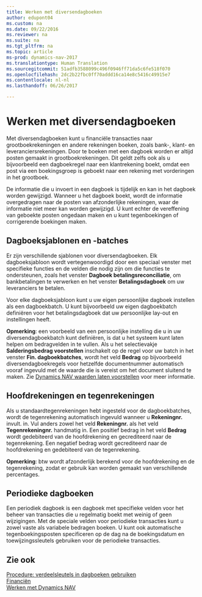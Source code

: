 ```yaml
---
title: Werken met diversendagboeken
author: edupont04
ms.custom: na
ms.date: 09/22/2016
ms.reviewer: na
ms.suite: na
ms.tgt_pltfrm: na
ms.topic: article
ms-prod: dynamics-nav-2017
ms.translationtype: Human Translation
ms.sourcegitcommit: 51adfb3588099c496f0946ff71da5c6fe518f070
ms.openlocfilehash: 2dc2b22fbc0ff70addd16ca14e8c5416c49915e7
ms.contentlocale: nl-nl
ms.lasthandoff: 06/26/2017

---
```


# <a name="work-with-general-journals"></a>Werken met diversendagboeken
Met diversendagboeken kunt u financiële transacties naar grootboekrekeningen en andere rekeningen boeken, zoals bank-, klant- en leveranciersrekeningen. Door te boeken met een dagboek worden er altijd posten gemaakt in grootboekrekeningen. Dit geldt zelfs ook als u bijvoorbeeld een dagboekregel naar een klantrekening boekt, omdat een post via een boekingsgroep is geboekt naar een rekening met vorderingen in het grootboek.

De informatie die u invoert in een dagboek is tijdelijk en kan in het dagboek worden gewijzigd. Wanneer u het dagboek boekt, wordt de informatie overgedragen naar de posten van afzonderlijke rekeningen, waar de informatie niet meer kan worden gewijzigd. U kunt echter de vereffening van geboekte posten ongedaan maken en u kunt tegenboekingen of corrigerende boekingen maken.

## <a name="journal-templates-and-batches"></a>Dagboeksjablonen en -batches
Er zijn verschillende sjablonen voor diversendagboeken. Elk dagboeksjabloon wordt vertegenwoordigd door een speciaal venster met specifieke functies en de velden die nodig zijn om die functies te ondersteunen, zoals het venster **Dagboek betalingsreconciliatie**, om bankbetalingen te verwerken en het venster **Betalingsdagboek** om uw leveranciers te betalen.

Voor elke dagboeksjabloon kunt u uw eigen persoonlijke dagboek instellen als een dagboekbatch. U kunt bijvoorbeeld uw eigen dagboekbatch definiëren voor het betalingsdagboek dat uw persoonlijke lay-out en instellingen heeft.

**Opmerking**: een voorbeeld van een persoonlijke instelling die u in uw diversendagboekbatch kunt definiëren, is dat u het systeem kunt laten helpen om bedragvelden in te vullen. Als u het selectievakje **Salderingsbedrag voorstellen** inschakelt op de regel voor uw batch in het venster **Fin. dagboekbatches**, wordt het veld **Bedrag** op bijvoorbeeld diversendagboekregels voor hetzelfde documentnummer automatisch vooraf ingevuld met de waarde die is vereist om het document sluitend te maken. Zie [Dynamics NAV waarden laten voorstellen](ui-let-system-suggest-values.md) voor meer informatie.

## <a name="main-accounts-and-balancing-accounts"></a>Hoofdrekeningen en tegenrekeningen
Als u standaardtegenrekeningen hebt ingesteld voor de dagboekbatches, wordt de tegenrekening automatisch ingevuld wanneer u **Rekeningnr.** invult. in. Vul anders zowel het veld **Rekeningnr.** als het veld **Tegenrekeningnr.** handmatig in. Een positief bedrag in het veld **Bedrag** wordt gedebiteerd van de hoofdrekening en gecrediteerd naar de tegenrekening. Een negatief bedrag wordt gecrediteerd naar de hoofdrekening en gedebiteerd van de tegenrekening.

**Opmerking**: btw wordt afzonderlijk berekend voor de hoofdrekening en de tegenrekening, zodat er gebruik kan worden gemaakt van verschillende percentages.

## <a name="recurring-journals"></a>Periodieke dagboeken
Een periodiek dagboek is een dagboek met specifieke velden voor het beheer van transacties die u regelmatig boekt met weinig of geen wijzigingen. Met de speciale velden voor periodieke transacties kunt u zowel vaste als variabele bedragen boeken. U kunt ook automatische tegenboekingsposten specificeren op de dag na de boekingsdatum en toewijzingssleutels gebruiken voor de periodieke transacties.

## <a name="see-also"></a>Zie ook
[Procedure: verdeelsleutels in dagboeken gebruiken](ui-how-use-allocation-keys-general-journals.md)  
[Financiën](finance-setup.md)  
[Werken met Dynamics NAV](ui-work-product.md)

